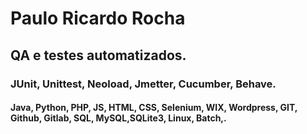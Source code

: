 <h1>Paulo Ricardo Rocha</h1>
<h2>QA e testes automatizados.</h2>
<h3>JUnit, Unittest, Neoload, Jmetter, Cucumber, Behave.</h3>
<h4>Java, Python, PHP, JS, HTML, CSS, Selenium, WIX, Wordpress, GIT, Github, Gitlab, SQL, MySQL,SQLite3, Linux, Batch,.</h4>
